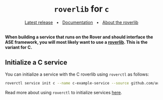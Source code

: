 <h1 align="center"><code>roverlib</code> for <code>c</code></h1>
<div align="center">
  <a href="https://github.com/VU-ASE/roverlib-c/releases/latest">Latest release</a>
  <span>&nbsp;&nbsp;•&nbsp;&nbsp;</span>
  <a href="https://ase.vu.nl/docs/category/roverlib-c">Documentation</a>
  <span>&nbsp;&nbsp;•&nbsp;&nbsp;</span>
  <a href="https://ase.vu.nl/docs/framework/glossary/roverlib">About the roverlib</a>
  <br />
</div>
<br/>

**When building a service that runs on the Rover and should interface the ASE framework, you will most likely want to use a [roverlib](https://ase.vu.nl/docs/framework/glossary/roverlib). This is the variant for C.**

## Initialize a C service

You can initialize a service with the C roverlib using `roverctl` as follows:

```bash
roverctl service init c --name c-example-service --source github.com/author/example-service-service
```

Read more about using `roverctl` to initialize services [here](https://ase.vu.nl/docs/framework/Software/rover/roverctl/usage#initialize-a-service).


